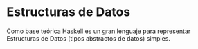 # Estructuras de Datos
Como base teórica Haskell es un gran lenguaje para representar Estructuras de Datos (tipos abstractos de datos) simples.
